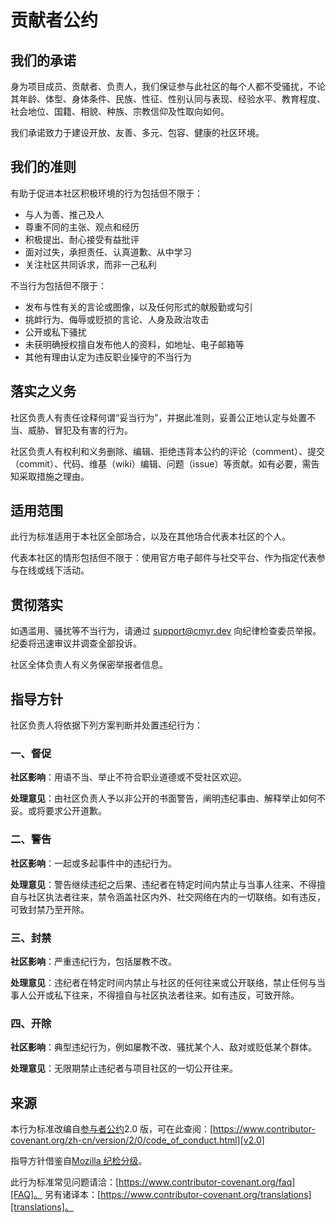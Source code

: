 # 贡献者公约

## 我们的承诺

身为项目成员、贡献者、负责人，我们保证参与此社区的每个人都不受骚扰，不论其年龄、体型、身体条件、民族、性征、性别认同与表现、经验水平、教育程度、社会地位、国籍、相貌、种族、宗教信仰及性取向如何。

我们承诺致力于建设开放、友善、多元、包容、健康的社区环境。

## 我们的准则

有助于促进本社区积极环境的行为包括但不限于：

* 与人为善、推己及人
* 尊重不同的主张、观点和经历
* 积极提出、耐心接受有益批评
* 面对过失，承担责任、认真道歉、从中学习
* 关注社区共同诉求，而非一己私利

不当行为包括但不限于：

* 发布与性有关的言论或图像，以及任何形式的献殷勤或勾引
* 挑衅行为、侮辱或贬损的言论、人身及政治攻击
* 公开或私下骚扰
* 未获明确授权擅自发布他人的资料，如地址、电子邮箱等
* 其他有理由认定为违反职业操守的不当行为

## 落实之义务

社区负责人有责任诠释何谓“妥当行为”，并据此准则，妥善公正地认定与处置不当、威胁、冒犯及有害的行为。

社区负责人有权利和义务删除、编辑、拒绝违背本公约的评论（comment）、提交（commit）、代码、维基（wiki）编辑、问题（issue）等贡献。如有必要，需告知采取措施之理由。

## 适用范围

此行为标准适用于本社区全部场合，以及在其他场合代表本社区的个人。

代表本社区的情形包括但不限于：使用官方电子邮件与社交平台、作为指定代表参与在线或线下活动。

## 贯彻落实

如遇滥用、骚扰等不当行为，请通过 [support@cmyr.dev](mailto:support@cmyr.dev) 向纪律检查委员举报。
纪委将迅速审议并调查全部投诉。

社区全体负责人有义务保密举报者信息。

## 指导方针

社区负责人将依据下列方案判断并处置违纪行为：

### 一、督促

**社区影响**：用语不当、举止不符合职业道德或不受社区欢迎。

**处理意见**：由社区负责人予以非公开的书面警告，阐明违纪事由、解释举止如何不妥。或将要求公开道歉。

### 二、警告

**社区影响**：一起或多起事件中的违纪行为。

**处理意见**：警告继续违纪之后果、违纪者在特定时间内禁止与当事人往来、不得擅自与社区执法者往来，禁令涵盖社区内外、社交网络在内的一切联络。如有违反，可致封禁乃至开除。

### 三、封禁

**社区影响**：严重违纪行为，包括屡教不改。

**处理意见**：违纪者在特定时间内禁止与社区的任何往来或公开联络，禁止任何与当事人公开或私下往来，不得擅自与社区执法者往来。如有违反，可致开除。

### 四、开除

**社区影响**：典型违纪行为，例如屡教不改、骚扰某个人、敌对或贬低某个群体。

**处理意见**：无限期禁止违纪者与项目社区的一切公开往来。

## 来源

本行为标准改编自[参与者公约][homepage]2.0 版，可在此查阅：[https://www.contributor-covenant.org/zh-cn/version/2/0/code_of_conduct.html][v2.0]

指导方针借鉴自[Mozilla 纪检分级][Mozilla CoC]。

此行为标准常见问题请洽：[https://www.contributor-covenant.org/faq][FAQ]。
另有诸译本：[https://www.contributor-covenant.org/translations][translations]。

[homepage]:https://www.contributor-covenant.org
[v2.0]: https://www.contributor-covenant.org/version/2/0/code_of_conduct.html
[Mozilla CoC]: https://github.com/mozilla/diversity
[FAQ]: https://www.contributor-covenant.org/faq
[translations]: https://www.contributor-covenant.org/translations
